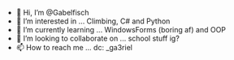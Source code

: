 - 👋 Hi, I’m @Gabelfisch
- 👀 I’m interested in ... Climbing, C# and Python
- 🌱 I’m currently learning ... WindowsForms (boring af) and OOP
- 💞️ I’m looking to collaborate on ... school stuff ig?
- 📫 How to reach me ... dc: _ga3riel

<!---
Gabelfisch/Gabelfisch is a ✨ special ✨ repository because its `README.md` (this file) appears on your GitHub profile.
You can click the Preview link to take a look at your changes.
--->
